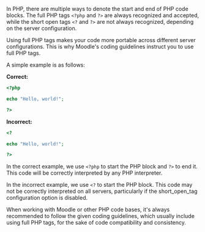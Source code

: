In PHP, there are multiple ways to denote the start and end of PHP code blocks. The full PHP tags `<?php` and `?>` are always recognized and accepted, while the short open tags `<?` and `?>` are not always recognized, depending on the server configuration.

Using full PHP tags makes your code more portable across different server configurations. This is why Moodle's coding guidelines instruct you to use full PHP tags.

A simple example is as follows:

**Correct:**

```php
<?php

echo "Hello, world!";

?>
```

**Incorrect:**

```php
<?

echo "Hello, world!";

?>
```

In the correct example, we use `<?php` to start the PHP block and `?>` to end it. This code will be correctly interpreted by any PHP interpreter.

In the incorrect example, we use `<?` to start the PHP block. This code may not be correctly interpreted on all servers, particularly if the short_open_tag configuration option is disabled.

When working with Moodle or other PHP code bases, it's always recommended to follow the given coding guidelines, which usually include using full PHP tags, for the sake of code compatibility and consistency.